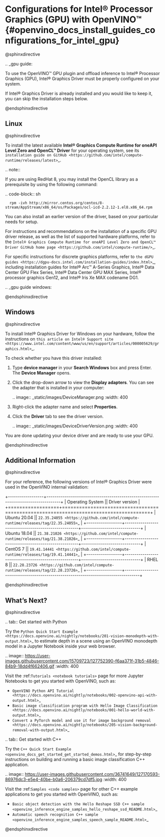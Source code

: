 # Configurations for Intel® Processor Graphics (GPU) with OpenVINO™ {#openvino_docs_install_guides_configurations_for_intel_gpu}


@sphinxdirective

.. _gpu guide:


To use the OpenVINO™ GPU plugin and offload inference to Intel® Processor Graphics (GPU), Intel® Graphics Driver must be properly configured on your system.

If Intel® Graphics Driver is already installed and you would like to keep it, you can skip the installation steps below.

@endsphinxdirective

## Linux

@sphinxdirective

To install the latest available **Intel® Graphics Compute Runtime for oneAPI Level Zero and OpenCL™ Driver** for your operating system, see its `installation guide on GitHub <https://github.com/intel/compute-runtime/releases/latest>`_.

.. note::

   If you are using RedHat 8, you may install the OpenCL library as a prerequisite by using the following command:

   .. code-block:: sh

      rpm -ivh http://mirror.centos.org/centos/8-stream/AppStream/x86_64/os/Packages/ocl-icd-2.2.12-1.el8.x86_64.rpm


You can also install an earlier version of the driver, based on your particular needs for setup.

For instructions and recommendations on the installation of a specific GPU driver release, as well as the list of supported hardware platforms, refer to the `Intel® Graphics Compute Runtime for oneAPI Level Zero and OpenCL™ Driver GitHub home page <https://github.com/intel/compute-runtime/>`_.

For specific instructions for discrete graphics platforms, refer to `the dGPU guides <https://dgpu-docs.intel.com/installation-guides/index.html>`_, including installation guides for Intel® Arc™ A-Series Graphics, Intel® Data Center GPU Flex Series, Intel® Data Center GPU MAX Series, Intel® processor graphics Gen12, and Intel® Iris Xe MAX codename DG1.

.. _gpu guide windows:

@endsphinxdirective

## Windows

@sphinxdirective

To install Intel® Graphics Driver for Windows on your hardware, follow the instructions on `this article on Intel® Support site <https://www.intel.com/content/www/us/en/support/articles/000005629/graphics.html>`_. 

To check whether you have this driver installed:

1. Type **device manager** in your **Search Windows** box and press Enter. The **Device Manager** opens.
2. Click the drop-down arrow to view the **Display adapters**. You can see the adapter that is installed in your computer:

   .. image:: _static/images/DeviceManager.png
      :width: 400

3. Right-click the adapter name and select **Properties**.
4. Click the **Driver** tab to see the driver version.  

   .. image:: _static/images/DeviceDriverVersion.png
      :width: 400


You are done updating your device driver and are ready to use your GPU.

@endsphinxdirective

## Additional Information

@sphinxdirective

For your reference, the following versions of Intel® Graphics Driver were used in the OpenVINO internal validation:

+------------------+-------------------------------------------------------------------------------------+
| Operating System || Driver version                                                                     |
+==================+=====================================================================================+
| Ubuntu 20.04     || `22.35.24055 <https://github.com/intel/compute-runtime/releases/tag/22.35.24055>`_ |
+------------------+------------------------------------------------------+------------------------------+
| Ubuntu 18.04     || `21.38.21026 <https://github.com/intel/compute-runtime/releases/tag/21.38.21026>`_ |
+------------------+------------------------------------------------------+------------------------------+
| CentOS 7         || `19.41.14441 <https://github.com/intel/compute-runtime/releases/tag/19.41.14441>`_ |
+------------------+------------------------------------------------------+------------------------------+
| RHEL 8           || `22.28.23726 <https://github.com/intel/compute-runtime/releases/tag/22.28.23726>`_ |
+------------------+-------------------------------------------------------------------------------------+

@endsphinxdirective

## What’s Next?

@sphinxdirective

.. tab:: Get started with Python

   Try the `Python Quick Start Example <https://docs.openvino.ai/nightly/notebooks/201-vision-monodepth-with-output.html>`_ to estimate depth in a scene using an OpenVINO monodepth model in a Jupyter Notebook inside your web browser.
   
   .. image:: https://user-images.githubusercontent.com/15709723/127752390-f6aa371f-31b5-4846-84b9-18dd4f662406.gif
      :width: 400

   Visit the :ref:`Tutorials <notebook tutorials>` page for more Jupyter Notebooks to get you started with OpenVINO, such as:
   
   * `OpenVINO Python API Tutorial <https://docs.openvino.ai/nightly/notebooks/002-openvino-api-with-output.html>`_
   * `Basic image classification program with Hello Image Classification <https://docs.openvino.ai/nightly/notebooks/001-hello-world-with-output.html>`_
   * `Convert a PyTorch model and use it for image background removal <https://docs.openvino.ai/nightly/notebooks/205-vision-background-removal-with-output.html>`_

.. tab:: Get started with C++

   Try the `C++ Quick Start Example <openvino_docs_get_started_get_started_demos.html>`_ for step-by-step instructions on building and running a basic image classification C++ application.
   
   .. image:: https://user-images.githubusercontent.com/36741649/127170593-86976dc3-e5e4-40be-b0a6-206379cd7df5.jpg
      :width: 400

   Visit the :ref:`Samples <code samples>` page for other C++ example applications to get you started with OpenVINO, such as:
   
   * `Basic object detection with the Hello Reshape SSD C++ sample <openvino_inference_engine_samples_hello_reshape_ssd_README.html>`_
   * `Automatic speech recognition C++ sample <openvino_inference_engine_samples_speech_sample_README.html>`_

@endsphinxdirective